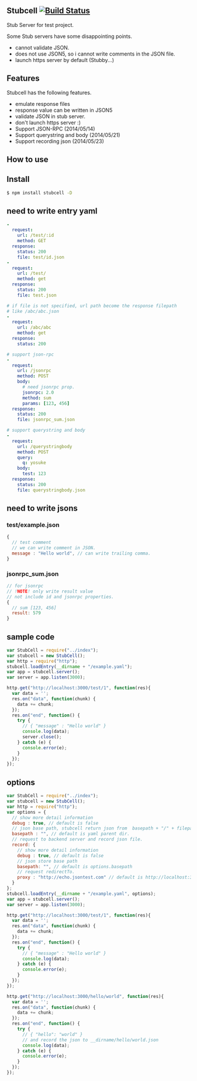 Stubcell [![Build Status](https://travis-ci.org/yosuke-furukawa/stubcell.svg?branch=master)](https://travis-ci.org/yosuke-furukawa/stubcell)
---------------

Stub Server for test project.


Some Stub servers have some disappointing points.

- cannot validate JSON.
- does not use JSON5, so i cannot write comments in the JSON file.
- launch https server by default (Stubby...)

Features
---------------

Stubcell has the following features.

- emulate response files
- response value can be written in JSON5
- validate JSON in stub server.
- don't launch https server :)
- Support JSON-RPC (2014/05/14)
- Support querystring and body (2014/05/21)
- Support recording json (2014/05/23)


How to use
---------------

## Install

```sh
$ npm install stubcell -D
```

## need to write entry yaml

```yaml
-
  request:
    url: /test/:id
    method: GET
  response:
    status: 200
    file: test/id.json
-
  request:
    url: /test/
    method: get
  response:
    status: 200
    file: test.json

# if file is not specified, url path become the response filepath
# like /abc/abc.json
-
  request:
    url: /abc/abc
    method: get
  response:
    status: 200

# support json-rpc
-
  request:
    url: /jsonrpc
    method: POST
    body:
      # need jsonrpc prop.
      jsonrpc: 2.0
      method: sum
      params: [123, 456]
  response:
    status: 200
    file: jsonrpc_sum.json

# support querystring and body
-
  request:
    url: /querystringbody
    method: POST
    query:
      q: yosuke
    body:
      test: 123
  response:
    status: 200
    file: querystringbody.json
```

## need to write jsons

### test/example.json

```javascript
{
  // test comment
  // we can write comment in JSON.
  message : "Hello world", // can write trailing comma.
}
```

### jsonrpc_sum.json

```javascript
// for jsonrpc
// !NOTE! only write result value
// not include id and jsonrpc properties.
{
  // sum [123, 456]
  result: 579
}
```

## sample code

```javascript
var StubCell = require("../index");
var stubcell = new StubCell();
var http = require("http");
stubcell.loadEntry(__dirname + "/example.yaml");
var app = stubcell.server();
var server = app.listen(3000);

http.get("http://localhost:3000/test/1", function(res){
  var data = '';
  res.on("data", function(chunk) {
    data += chunk;
  });
  res.on("end", function() {
    try {
      // { "message" : "Hello world" }
      console.log(data);
      server.close();
    } catch (e) {
      console.error(e);
    }
  });
});
```

## options

```javascript
var StubCell = require("../index");
var stubcell = new StubCell();
var http = require("http");
var options = {
  // show more detail information
  debug : true, // default is false
  // json base path, stubcell return json from  basepath + "/" + filepath
  basepath : "", // default is yaml parent dir.
  // request to backend server and record json file.
  record: {
    // show more detail information
    debug : true, // default is false
    // json store base path
    basepath: "", // default is options.basepath
    // request redirectTo.
    proxy : "http://echo.jsontest.com" // default is http://localhost:3001
  }
};
stubcell.loadEntry(__dirname + "/example.yaml", options);
var app = stubcell.server();
var server = app.listen(3000);

http.get("http://localhost:3000/test/1", function(res){
  var data = '';
  res.on("data", function(chunk) {
    data += chunk;
  });
  res.on("end", function() {
    try {
      // { "message" : "Hello world" }
      console.log(data);
    } catch (e) {
      console.error(e);
    }
  });
});

http.get("http://localhost:3000/hello/world", function(res){
  var data = '';
  res.on("data", function(chunk) {
    data += chunk;
  });
  res.on("end", function() {
    try {
      // { "hello": "world" }
      // and record the json to __dirname/hello/world.json
      console.log(data);
    } catch (e) {
      console.error(e);
    }
  });
});
```

